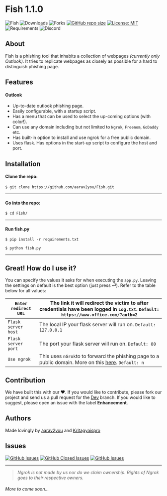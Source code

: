 # Fish 1.1.0

![Fish](https://i.imgur.com/nQ45dEy.png "Fish")
![Downloads](https://img.shields.io/github/downloads/aarav2you/Fish/total?branch=master&label=Downloads&logo=GitHub&logoColorr=ffffff&labelColor=282828&color=informational&style=flat)
![Forks](https://img.shields.io/github/forks/aarav2you/Fish?branch=master&label=Forks&logo=GitHub&logoColor=ffffff&labelColor=282828&color=informational&style=flat)
[![GitHub repo size](https://img.shields.io/github/repo-size/aarav2you/Fish?branch=master&label=Repo%20Size&logo=GitHub&logoColor=ffffff&labelColor=282828&style=flat)]()
[![License: MIT](https://img.shields.io/badge/License-MIT-yellow.svg)](https://opensource.org/licenses/MIT)
![Requirements](https://img.shields.io/requires/github/aarav2you/Fish?label=Requirements&logoColor=ffffff&labelColor=282828)
![Discord](https://img.shields.io/discord/815516003034857522?label=Discord&logo=discord&logoColor=ffffff&labelColor=7289DA&color=2c2f33)

## About
Fish is a phishing tool that inhabits a collection of webpages *(currently only Outlook)*. It tries to replicate webpages as closely as possible for a hard to distinguish phishing page.
## Features
#### Outlook
- Up-to-date outlook phishing page.
- Easily configurable, with a startup script.
- Has a menu that can be used to select the up-coming options (with color!).
- Can use any domain including but not limited to `Ngrok`, `Freenom`, `GoDaddy` etc.
- Has built-in option to install and use ngrok for a free public domain.
- Uses flask. Has options in the start-up script to configure the host and port.

## Installation 
#### Clone the repo:
`$ git clone https://github.com/aarav2you/Fish.git`


------------

#### Go into the repo:
`$ cd Fish/`

------------

#### Run fish.py
`$ pip install -r requirements.txt`

`$ python fish.py`

------------

## Great! How do I use it?
You can specify the values it asks for when executing the `app.py`. Leaving the settings on default is the best option (just press ⏎). Refer to the table below for all values:

| `Enter redirect URL`  	| The link it will redirect the victim to after credentials have been logged in `Log.txt`. `Default: https://www.office.com/?auth=2` 	|
|---------------------- 	|-------------------------------------------------------------------------------------------------------------------------------------|
| `Flask server host`   	| The local IP your flask server will run on. `Default: 127.0.0.1`                                                                    |
| `Flask server port`   	| The port your flask server will run on. `Default: 80`                                                                               |
| `Use ngrok`           	| This uses `nGrok`to to forward the phishing page to a public domain. More on this [here][1]. `Default: n`                           |                        	

## Contribution
We have built this with our ❤️. If you would like to contribute, please fork our project and send us a pull request for the [Dev][2] branch. If you would like to suggest, please open an issue with the label **Enhancement**.

## Authors
Made lovingly by [aarav2you][3] and [Kritagyaispro][4]

## Issues
[![GitHub Issues](https://img.shields.io/github/issues/aarav2you/Fish?branch=master&label=Issues&logo=GitHub&logoColor=ffffff&labelColor=282828&style=flat)]()
[![GitHub Closed Issues](https://img.shields.io/github/issues-closed/aarav2you/Fish?branch=master&label=Closed%20Issues&logo=GitHub&logoColor=ffffff&labelColor=282828&style=flat)]()
[![GitHub Issues](https://img.shields.io/github/issues/aarav2you/Fish?branch=master&label=Issues&logo=GitHub&logoColor=ffffff&labelColor=282828&color=informational&style=flat)]()

---
>*Ngrok is not made by us nor do we claim ownership. Rights of Ngrok goes to their  respective owners.* 

###### More to come soon...

[1]: https://ngrok.com "here"
[2]: https://github.com/aarav2you/Fish/tree/dev "Dev"
[3]: https://github.com/aarav2you "aarav2you"
[4]: https://github.com/Kritagyaispro "Kritagyaispro"
